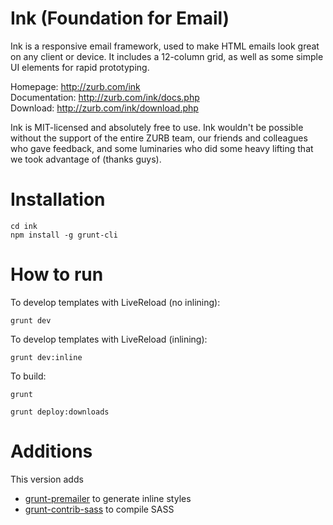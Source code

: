 Ink (Foundation for Email)
===

Ink is a responsive email framework, used to make HTML emails look great on any client or device.  It includes a 12-column grid, as well as some simple UI elements for rapid prototyping.

Homepage:      http://zurb.com/ink<br />
Documentation: http://zurb.com/ink/docs.php<br />
Download:      http://zurb.com/ink/download.php

Ink is MIT-licensed and absolutely free to use. Ink wouldn't be possible without the support of the entire ZURB team, our friends and colleagues who gave feedback, and some luminaries who did some heavy lifting that we took advantage of (thanks guys).

Installation
===========

``` 
cd ink
npm install -g grunt-cli 
```

How to run
===========

To develop templates with LiveReload (no inlining):
``` 
grunt dev 
```

To develop templates with LiveReload (inlining):
``` 
grunt dev:inline
```

To build:
``` 
grunt
``` 
``` 
grunt deploy:downloads
```

Additions
=========

This version adds
* [grunt-premailer](https://github.com/dwightjack/grunt-premailer) to generate inline styles
* [grunt-contrib-sass](https://github.com/gruntjs/grunt-contrib-sass) to compile SASS



